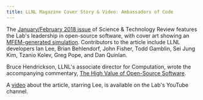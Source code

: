 ```yaml
---
title: LLNL Magazine Cover Story & Video: Ambassadors of Code
---
```


The [January/February 2018 issue](https://str.llnl.gov/2018-01/lee) of Science & Technology Review features the Lab's leadership in open-source software, with cover art showing an [MFEM-generated simulation](http://mfem.org/). Contributors to the article include LLNL developers Ian Lee, Brian Behlendorf, John Fisher, Todd Gamblin, Sei Jung Kim, Tzanio Kolev, Greg Pope, and Dan Quinlan.

Bruce Hendrickson, LLNL's associate director for Computation, wrote the accompanying commentary, [The High Value of Open-Source Software](https://str.llnl.gov/2018-01/comjan18).

A [video](https://youtu.be/nTxMn1NWHQU) about the article, starring Lee, is available on the Lab's YouTube channel.
